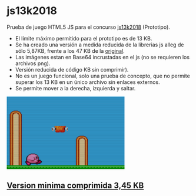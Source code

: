 # js13k2018
Prueba de juego HTML5 JS para el concurso <a href='https://js13kgames.com/'>js13k2018</a> (Prototipo).<br>
<ul>
 <li>El l&iacute;mite m&aacute;ximo permitido para el prototipo es de 13 KB.</li>
 <li>Se ha creado una versi&oacute;n a medida reducida de la librerias js alleg de s&oacute;lo 5,87KB, frente a los 47 KB de la <a href='http://allegrojs.net/download.php'>original</a>.
 </li>
 <li>Las im&aacute;genes estan en Base64 incrustadas en el js (no se requieren los archivos png).</li>
 <li>Versi&oacute;n reducida de c&oacute;digo KB sin comprimir).</li>
 <li>No es un juego funcional, solo una prueba de concepto, que no permite superar los 13 KB en un &uacute;nico archivo sin enlaces externos.
 </li>
 <li>Se permite mover a la derecha, izquierda y saltar.</li>
</ul>
<img src='https://github.com/rpsubc8/js13k2018/blob/master/previewJuego.png'>
<h2><a href='https://github.com/rpsubc8/js13k2018/blob/master/mini.zip'>Version minima comprimida 3,45 KB</a></h2>
